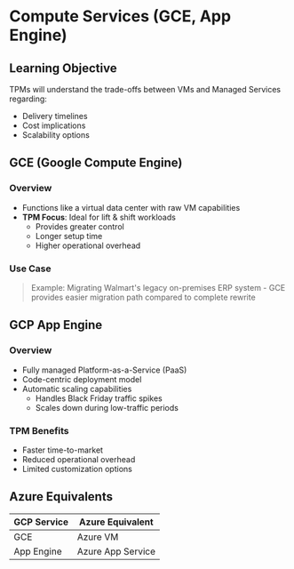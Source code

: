 # Compute Services (GCE, App Engine)


## Learning Objective
TPMs will understand the trade-offs between VMs and Managed Services regarding:
- Delivery timelines
- Cost implications
- Scalability options

## GCE (Google Compute Engine)
### Overview
- Functions like a virtual data center with raw VM capabilities
- **TPM Focus**: Ideal for lift & shift workloads
    - Provides greater control
    - Longer setup time
    - Higher operational overhead

### Use Case
> Example: Migrating Walmart's legacy on-premises ERP system - GCE provides easier migration path compared to complete rewrite

## GCP App Engine
### Overview
- Fully managed Platform-as-a-Service (PaaS)
- Code-centric deployment model
- Automatic scaling capabilities
    - Handles Black Friday traffic spikes
    - Scales down during low-traffic periods

### TPM Benefits
- Faster time-to-market
- Reduced operational overhead
- Limited customization options

## Azure Equivalents
| GCP Service | Azure Equivalent |
|-------------|-----------------|
| GCE | Azure VM |
| App Engine | Azure App Service |